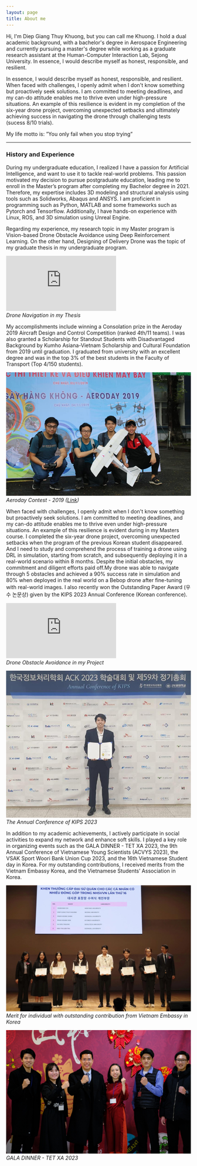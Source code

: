 ```yaml
---
layout: page
title: About me
---
```


Hi, I'm Diep Giang Thuy Khuong, but you can call me Khuong. I hold a dual academic background, with a bachelor's degree in Aerospace Engineering and currently pursuing a master's degree while working as a graduate research assistant at the Human-Computer Interaction Lab, Sejong University. In essence, I would describe myself as honest, responsible, and resilient.

In essence, I would describe myself as honest, responsible, and resilient. When faced with challenges, I openly admit when I don't know something but proactively seek solutions. I am committed to meeting deadlines, and my can-do attitude enables me to thrive even under high-pressure situations. An example of this resilience is evident in my completion of the six-year drone project, overcoming unexpected setbacks and ultimately achieving success in navigating the drone through challenging tests (sucess 8/10 trials).

My life motto is: ”You only fail when you stop trying”

---
### History and Experience
During my undergraduate education, I realized I have a passion for Artificial Intelligence, and want to use it to tackle real-world problems. This passion motivated my decision to pursue postgraduate education, leading me to enroll in the Master’s program after completing my Bachelor degree in 2021. Therefore, my expertise includes 3D modeling and structural analysis using tools such as Solidworks, Abaqus and ANSYS. I am proficient in programming such as Python, MATLAB and some frameworks such as Pytorch and Tensorflow. Additionally, I have hands-on experience with Linux, ROS, and 3D simulation using Unreal Engine.

Regarding my experience, my research topic in my Master program is Vision-based Drone Obstacle Avoidance using Deep Reinforcement Learning. On the other hand, Designing of Delivery Drone was the topic of my graduate thesis in my undergraduate program. 

<p>
<div class="wrapper">
    <div class="h_iframe">
        <iframe src="https://drive.google.com/file/d/1HexY4Ni-ji5Qaq-5C1UBHMlCBt2SsrEX/preview" 
        frameborder="0" 
        allow="accelerometer; encrypted-media; gyroscope; picture-in-picture"
        allowfullscreen></iframe>
    </div>
</div>
<em>Drone Navigation in my Thesis</em>
</p>

My accomplishments include winning a Consolation prize in the Aeroday 2019 Aircraft Design and Control Competition (ranked 4th/11 teams). I was also granted a Scholarship for Standout Students with Disadvantaged Background by Kumho Asiana-Vietnam Scholarship and Cultural Foundation from 2019 until graduation. I graduated from university with an excellent degree and was in the top 3% of the best students in the Faculty of Transport (Top 4/150 students). 

![Aeroday Contest](img/contest.jpg)
*Aeroday Contest - 2019 ([Link](https://oisp.hcmut.edu.vn/en/student-life/aeroday-2019-aircraft-design-and-control-competition.html))*

When faced with challenges, I openly admit when I don't know something but proactively seek solutions. I am committed to meeting deadlines, and my can-do attitude enables me to thrive even under high-pressure situations. An example of this resilience is evident during in my Masters course. I completed the six-year drone project, overcoming unexpected setbacks when the program of the previous Korean student disappeared. And I need to study and comprehend the process of training a drone using DRL in simulation, starting from scratch, and subsequently deploying it in a real-world scenario within 8 months. Despite the initial obstacles, my commitment and diligent efforts paid off.My drone was able to navigate through 5 obstacles and achieved a 90% success rate in simulation and 80% when deployed in the real world on a Bebop drone after fine-tuning with real-world images. I also recently won the Outstanding Paper Award (우수 논문상) given by the KIPS 2023 Annual Conference (Korean conference).

<p>
<div class="wrapper">
    <div class="h_iframe">
        <iframe src="https://drive.google.com/file/d/1Y--veh5GVBX9qrAlVKHr0992n-hgSmei/preview" 
        frameborder="0" 
        allow="accelerometer; encrypted-media; gyroscope; picture-in-picture"
        allowfullscreen></iframe>
    </div>
</div>
<em>Drone Obstacle Avoidance in my Project</em>
</p>

![Conference](img/conference.jpeg)
*The Annual Conference of KIPS 2023*

In addition to my academic achievements, I actively participate in social activities to expand my network and enhance soft skills. I played a key role in organizing events such as the GALA DINNER - TET XA 2023, the 9th Annual Conference of Vietnamese Young Scientists (ACVYS 2023), the VSAK Sport Woori Bank Union Cup 2023, and the 16th Vietnamese Student day in Korea. For my outstanding contributions, I received merits from the Vietnam Embassy Korea, and the Vietnamese Students’ Association in Korea.

![Merit](img/merit.jpg)
*Merit for individual with outstanding contribution from Vietnam Embassy in Korea*

![Merit](img/tet_xa.jpg)
*GALA DINNER - TET XA 2023*


















